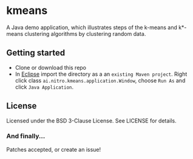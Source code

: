 kmeans
======

A Java demo application, which illustrates steps of the k-means and k*-means clustering algorithms by clustering random data.


Getting started
---------------

* Clone or download this repo
* In [Eclipse](https://eclipse.org) import the directory as a an `existing Maven project`. Right click class `ai.nitro.kmeans.application.Window`, choose `Run As` and click `Java Application`.
  

License
-------

Licensed under the BSD 3-Clause License. See LICENSE for details.

### And finally...

Patches accepted, or create an issue!